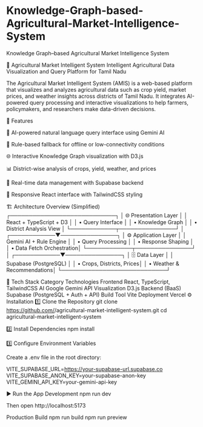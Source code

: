 # Knowledge-Graph-based-Agricultural-Market-Intelligence-System
Knowledge Graph–based Agricultural Market Intelligence System

🌾 Agricultural Market Intelligent System
Intelligent Agricultural Data Visualization and Query Platform for Tamil Nadu

The Agricultural Market Intelligent System (AMIS) is a web-based platform that visualizes and analyzes agricultural data such as crop yield, market prices, and weather insights across districts of Tamil Nadu.
It integrates AI-powered query processing and interactive visualizations to help farmers, policymakers, and researchers make data-driven decisions.

🚀 Features

🌾 AI-powered natural language query interface using Gemini AI

🧠 Rule-based fallback for offline or low-connectivity conditions

🌐 Interactive Knowledge Graph visualization with D3.js

📊 District-wise analysis of crops, yield, weather, and prices

🔗 Real-time data management with Supabase backend

💬 Responsive React interface with TailwindCSS styling

🏗️ Architecture Overview (Simplified)
┌────────────────────────────┐
│  🌐 Presentation Layer     │
│  React + TypeScript + D3   │
│  • Query Interface         │
│  • Knowledge Graph         │
│  • District Analysis View  │
└────────────┬───────────────┘
             │
┌────────────▼───────────────┐
│  ⚙️ Application Layer      │
│  Gemini AI + Rule Engine   │
│  • Query Processing        │
│  • Response Shaping        │
│  • Data Fetch Orchestration│
└────────────┬───────────────┘
             │
┌────────────▼───────────────┐
│  🗄️ Data Layer             │
│  Supabase (PostgreSQL)     │
│  • Crops, Districts, Prices│
│  • Weather & Recommendations│
└────────────────────────────┘

🧰 Tech Stack
Category	Technologies
Frontend	React, TypeScript, TailwindCSS
AI	Google Gemini API
Visualization	D3.js
Backend (BaaS)	Supabase (PostgreSQL + Auth + API)
Build Tool	Vite
Deployment	Vercel
⚙️ Installation
1️⃣ Clone the Repository
git clone https://github.com/<your-username>/agricultural-market-intelligent-system.git
cd agricultural-market-intelligent-system

2️⃣ Install Dependencies
npm install

3️⃣ Configure Environment Variables

Create a .env file in the root directory:

VITE_SUPABASE_URL=https://your-supabase-url.supabase.co
VITE_SUPABASE_ANON_KEY=your-supabase-anon-key
VITE_GEMINI_API_KEY=your-gemini-api-key

▶️ Run the App
Development
npm run dev


Then open http://localhost:5173

Production Build
npm run build
npm run preview
